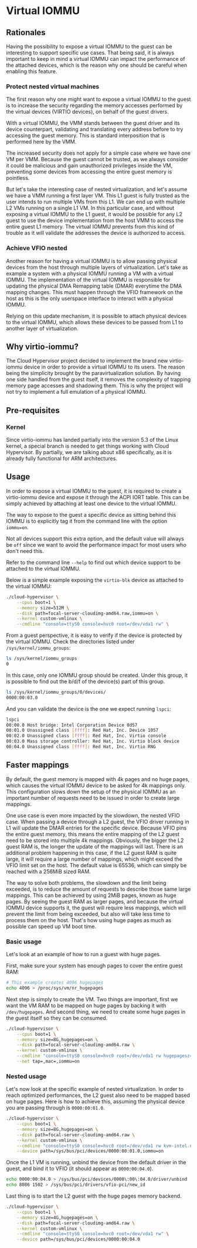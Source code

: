# Virtual IOMMU

## Rationales

Having the possibility to expose a virtual IOMMU to the guest can be
interesting to support specific use cases. That being said, it is always
important to keep in mind a virtual IOMMU can impact the performance of the
attached devices, which is the reason why one should be careful when enabling
this feature.

### Protect nested virtual machines

The first reason why one might want to expose a virtual IOMMU to the guest is
to increase the security regarding the memory accesses performed by the virtual
devices (VIRTIO devices), on behalf of the guest drivers.

With a virtual IOMMU, the VMM stands between the guest driver and its device
counterpart, validating and translating every address before to try accessing
the guest memory. This is standard interposition that is performed here by the
VMM.

The increased security does not apply for a simple case where we have one VM
per VMM. Because the guest cannot be trusted, as we always consider it could
be malicious and gain unauthorized privileges inside the VM, preventing some
devices from accessing the entire guest memory is pointless.

But let's take the interesting case of nested virtualization, and let's assume
we have a VMM running a first layer VM. This L1 guest is fully trusted as the
user intends to run multiple VMs from this L1. We can end up with multiple L2
VMs running on a single L1 VM. In this particular case, and without exposing a
virtual IOMMU to the L1 guest, it would be possible for any L2 guest to use the
device implementation from the host VMM to access the entire guest L1 memory.
The virtual IOMMU prevents from this kind of trouble as it will validate the
addresses the device is authorized to access.

### Achieve VFIO nested

Another reason for having a virtual IOMMU is to allow passing physical devices
from the host through multiple layers of virtualization. Let's take as example
a system with a physical IOMMU running a VM with a virtual IOMMU. The
implementation of the virtual IOMMU is responsible for updating the physical
DMA Remapping table (DMAR) everytime the DMA mapping changes. This must happen
through the VFIO framework on the host as this is the only userspace interface
to interact with a physical IOMMU.

Relying on this update mechanism, it is possible to attach physical devices to
the virtual IOMMU, which allows these devices to be passed from L1 to another
layer of virtualization.

## Why virtio-iommu?

The Cloud Hypervisor project decided to implement the brand new virtio-iommu
device in order to provide a virtual IOMMU to its users. The reason being the
simplicity brought by the paravirtualization solution. By having one side
handled from the guest itself, it removes the complexity of trapping memory
page accesses and shadowing them. This is why the project will not try to
implement a full emulation of a physical IOMMU.

## Pre-requisites

### Kernel

Since virtio-iommu has landed partially into the version 5.3 of the Linux
kernel, a special branch is needed to get things working with Cloud Hypervisor.
By partially, we are talking about x86 specifically, as it is already fully
functional for ARM architectures.

## Usage

In order to expose a virtual IOMMU to the guest, it is required to create a
virtio-iommu device and expose it through the ACPI IORT table. This can be
simply achieved by attaching at least one device to the virtual IOMMU.

The way to expose to the guest a specific device as sitting behind this IOMMU
is to explicitly tag it from the command line with the option `iommu=on`.

Not all devices support this extra option, and the default value will always
be `off` since we want to avoid the performance impact for most users who don't
need this.

Refer to the command line `--help` to find out which device support to be
attached to the virtual IOMMU.

Below is a simple example exposing the `virtio-blk` device as attached to the
virtual IOMMU:

```bash
./cloud-hypervisor \
    --cpus boot=1 \
    --memory size=512M \
    --disk path=focal-server-cloudimg-amd64.raw,iommu=on \
    --kernel custom-vmlinux \
    --cmdline "console=ttyS0 console=hvc0 root=/dev/vda1 rw" \
```

From a guest perspective, it is easy to verify if the device is protected by
the virtual IOMMU. Check the directories listed under
`/sys/kernel/iommu_groups`:

```bash
ls /sys/kernel/iommu_groups
0
```

In this case, only one IOMMU group should be created. Under this group, it is
possible to find out the b/d/f of the device(s) part of this group.

```bash
ls /sys/kernel/iommu_groups/0/devices/
0000:00:03.0
```

And you can validate the device is the one we expect running `lspci`:

```bash
lspci
00:00.0 Host bridge: Intel Corporation Device 0d57
00:01.0 Unassigned class [ffff]: Red Hat, Inc. Device 1057
00:02.0 Unassigned class [ffff]: Red Hat, Inc. Virtio console
00:03.0 Mass storage controller: Red Hat, Inc. Virtio block device
00:04.0 Unassigned class [ffff]: Red Hat, Inc. Virtio RNG
```

## Faster mappings

By default, the guest memory is mapped with 4k pages and no huge pages, which
causes the virtual IOMMU device to be asked for 4k mappings only. This
configuration slows down the setup of the physical IOMMU as an important number
of requests need to be issued in order to create large mappings.

One use case is even more impacted by the slowdown, the nested VFIO case. When
passing a device through a L2 guest, the VFIO driver running in L1 will update
the DMAR entries for the specific device. Because VFIO pins the entire guest
memory, this means the entire mapping of the L2 guest need to be stored into
multiple 4k mappings. Obviously, the bigger the L2 guest RAM is, the longer the
update of the mappings will last. There is an additional problem happening in
this case, if the L2 guest RAM is quite large, it will require a large number
of mappings, which might exceed the VFIO limit set on the host. The default
value is 65536, which can simply be reached with a 256MiB sized RAM.

The way to solve both problems, the slowdown and the limit being exceeded, is
to reduce the amount of requests to describe those same large mappings. This
can be achieved by using 2MiB pages, known as huge pages. By seeing the guest
RAM as larger pages, and because the virtual IOMMU device supports it, the
guest will require less mappings, which will prevent the limit from being
exceeded, but also will take less time to process them on the host. That's
how using huge pages as much as possible can speed up VM boot time.

### Basic usage

Let's look at an example of how to run a guest with huge pages.

First, make sure your system has enough pages to cover the entire guest RAM:
```bash
# This example creates 4096 hugepages
echo 4096 > /proc/sys/vm/nr_hugepages
```

Next step is simply to create the VM. Two things are important, first we want
the VM RAM to be mapped on huge pages by backing it with `/dev/hugepages`. And
second thing, we need to create some huge pages in the guest itself so they can
be consumed.

```bash
./cloud-hypervisor \
    --cpus boot=1 \
    --memory size=8G,hugepages=on \
    --disk path=focal-server-cloudimg-amd64.raw \
    --kernel custom-vmlinux \
    --cmdline "console=ttyS0 console=hvc0 root=/dev/vda1 rw hugepagesz=2M hugepages=2048" \
    --net tap=,mac=,iommu=on
```

### Nested usage

Let's now look at the specific example of nested virtualization. In order to
reach optimized performances, the L2 guest also need to be mapped based on
huge pages. Here is how to achieve this, assuming the physical device you are
passing through is `0000:00:01.0`.

```bash
./cloud-hypervisor \
    --cpus boot=1 \
    --memory size=8G,hugepages=on \
    --disk path=focal-server-cloudimg-amd64.raw \
    --kernel custom-vmlinux \
    --cmdline "console=ttyS0 console=hvc0 root=/dev/vda1 rw kvm-intel.nested=1 vfio_iommu_type1.allow_unsafe_interrupts rw hugepagesz=2M hugepages=2048" \
    --device path=/sys/bus/pci/devices/0000:00:01.0,iommu=on
```

Once the L1 VM is running, unbind the device from the default driver in the
guest, and bind it to VFIO (it should appear as `0000:00:04.0`).

```bash
echo 0000:00:04.0 > /sys/bus/pci/devices/0000\:00\:04.0/driver/unbind
echo 8086 1502 > /sys/bus/pci/drivers/vfio-pci/new_id
```

Last thing is to start the L2 guest with the huge pages memory backend.

```bash
./cloud-hypervisor \
    --cpus boot=1 \
    --memory size=4G,hugepages=on \
    --disk path=focal-server-cloudimg-amd64.raw \
    --kernel custom-vmlinux \
    --cmdline "console=ttyS0 console=hvc0 root=/dev/vda1 rw" \
    --device path=/sys/bus/pci/devices/0000:00:04.0
```
